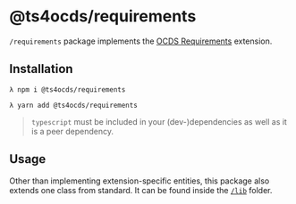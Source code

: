 # @ts4ocds/requirements

`/requirements` package implements the [OCDS Requirements](https://extensions.open-contracting.org/en/extensions/requirements/master/) extension.

## Installation

```shell script
λ npm i @ts4ocds/requirements
```

```shell script
λ yarn add @ts4ocds/requirements
```

> `typescript` must be included in your (dev-)dependencies as well as it is a peer dependency.

## Usage

Other than implementing extension-specific entities, this package also extends one class from standard.
It can be found inside the [`/lib`](src/lib) folder.
